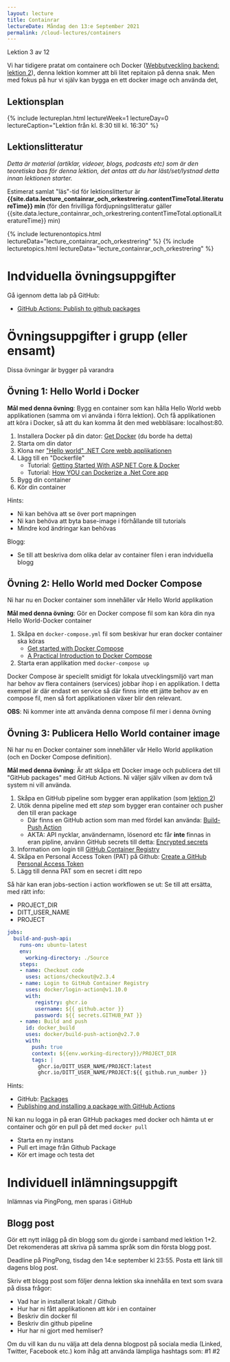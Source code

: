 ```yaml
---
layout: lecture
title: Containrar
lectureDate: Måndag den 13:e September 2021
permalink: /cloud-lectures/containers
---
```


Lektion 3 av 12

Vi har tidigere pratat om containere och Docker ([Webbutveckling backend: lektion 2](https://pgbsnh20.github.io/PGBSNH20-backendweb/lectures/docker)), denna lektion kommer att bli litet repitaion på denna snak. Men med fokus på hur vi själv kan bygga en ett docker image och använda det,

## Lektionsplan

{% include lectureplan.html lectureWeek=1 lectureDay=0 lectureCaption="Lektion från kl. 8:30 till kl. 16:30" %}

## Lektionslitteratur
*Detta är material (artiklar, videoer, blogs, podcasts etc) som är den teoretiska bas för denna lektion, det antas att du har läst/set/lystnad detta innan lektionen starter.*

Estimerat samlat "läs"-tid för lektionslittertur är **{{site.data.lecture_containrar_och_orkestrering.contentTimeTotal.literatureTime}} min** (för den frivilliga fördjupningslitteratur gäller {{site.data.lecture_containrar_och_orkestrering.contentTimeTotal.optionalLiteratureTime}} min)

{% include lecturenontopics.html lectureData="lecture_containrar_och_orkestrering" %}
{% include lecturetopics.html lectureData="lecture_containrar_och_orkestrering" %}


# Indviduella övningsuppgifter

Gå igennom detta lab på GitHub:
* [GitHub Actions: Publish to github packages](https://lab.github.com/githubtraining/github-actions:-publish-to-github-packages)


# Övningsuppgifter i grupp (eller ensamt)

Dissa övningar är bygger på varandra
## Övning 1: Hello World i Docker

**Mål med denna övning**: Bygg en container som kan hålla Hello World webb applikationen (samma om vi använda i förra lektion). Och få applikationen att köra i Docker, så att du kan komma åt den med webbläsare: localhost:80.

1. Installera Docker på din dator: [Get Docker](https://docs.docker.com/get-docker/) (du borde ha detta)
2. Starta om din dator
3. Klona ner ["Hello world" .NET Core webb applikationen](https://github.com/skjohansen/SimpleWebHalloWorld) 
4. Lägg till en "Dockerfile"
   * Tutorial: [Getting Started With ASP.NET Core & Docker](https://morioh.com/p/5414a74be39d) 
   * Tutorial: [How YOU can Dockerize a .Net Core app](https://softchris.github.io/pages/dotnet-dockerize.html)
5. Bygg din container
6. Kör din container

Hints:

* Ni kan behöva att se över port mapningen
* Ni kan behöva att byta base-image i förhållande till tutorials
* Mindre kod ändringar kan behövas

Blogg:

* Se till att beskriva dom olika delar av container filen i eran indviduella blogg

## Övning 2: Hello World med Docker Compose

Ni har nu en Docker container som innehåller vår Hello World applikation

**Mål med denna övning**: Gör en Docker compose fil som kan köra din nya Hello World-Docker container 

1. Skåpa en `docker-compose.yml` fil som beskivar hur eran docker container ska köras
	* [Get started with Docker Compose](https://docs.docker.com/compose/gettingstarted/)
	* [A Practical Introduction to Docker Compose](https://hackernoon.com/practical-introduction-to-docker-compose-d34e79c4c2b6)
2. Starta eran applikation med `docker-compose up`

Docker Compose är speciellt smidigt för lokala utvecklingsmiljö vart man har behov av flera containers (services) jobbar ihop i en applikation. I detta exempel är där endast en service så där finns inte ett jätte behov av en compose fil, men så fort applikationen växer blir den relevant.

**OBS**: Ni kommer inte att använda denna compose fil mer i denna övning

## Övning 3: Publicera Hello World container image

Ni har nu en Docker container som innehåller vår Hello World applikation (och en Docker Compose definition).

**Mål med denna övning**: Är att skåpa ett Docker image och publicera det till "GitHub packages" med GitHub Actions. Ni väljer själv vilken av dom två system ni vill använda.

1. Skåpa en GitHub pipeline som bygger eran applikation (som [lektion 2](/cloud-lectures/ci))
2. Utök denna pipeline med ett *step* som bygger eran container och pusher den till eran package
   * Där finns en GitHub action som man med fördel kan använda: [Build-Push Action](https://github.com/docker/build-push-action)
   * AKTA: API nycklar, användernamn, lösenord etc får **inte** finnas in eran pipline, använn GitHub secrets till detta: [Encrypted secrets](https://docs.github.com/en/actions/reference/encrypted-secrets)
3. Information om login till [GitHub Container Registry](https://github.com/docker/login-action#github-container-registry)
4. Skåpa en Personal Access Token (PAT) på Github: [Create a GitHub Personal Access Token](https://itnext.io/build-ship-github-container-registry-kubernetes-aa06029b3f21#0075)
5. Lägg till denna PAT som en secret i ditt repo


Så här kan eran jobs-section i action workflowen se ut:
Se till att ersätta, med rätt info:
* PROJECT_DIR
* DITT_USER_NAME
* PROJECT
```yaml
jobs:
  build-and-push-api:
    runs-on: ubuntu-latest
    env: 
      working-directory: ./Source
    steps:
    - name: Checkout code
      uses: actions/checkout@v2.3.4
    - name: Login to GitHub Container Registry
      uses: docker/login-action@v1.10.0
      with:
         registry: ghcr.io
         username: ${{ github.actor }}
         password: ${{ secrets.GITHUB_PAT }}
    - name: Build and push
      id: docker_build
      uses: docker/build-push-action@v2.7.0
      with:
        push: true
        context: ${{env.working-directory}}/PROJECT_DIR
        tags: |
          ghcr.io/DITT_USER_NAME/PROJECT:latest
          ghcr.io/DITT_USER_NAME/PROJECT:${{ github.run_number }}
```

Hints:

* GitHub: [Packages](https://github.com/features/packages)
* [Publishing and installing a package with GitHub Actions](https://docs.github.com/en/packages/managing-github-packages-using-github-actions-workflows/publishing-and-installing-a-package-with-github-actions)

Ni kan nu logga in på eran GitHub packages med docker och hämta ut er container och gör en pull på det med `docker pull`

* Starta en ny instans
* Pull ert image från Github Package
* Kör ert image och testa det


# Individuell inlämningsuppgift

Inlämnas via PingPong, men sparas i GitHub
## Blogg post

Gör ett nytt inlägg på din blogg som du gjorde i samband med lektion 1+2. Det rekomenderas att skriva på samma språk som din första blogg post.

Deadline på PingPong, tisdag den 14:e september kl 23:55. Posta ett länk till dagens blog post.

Skriv ett blogg post som följer denna lektion ska innehålla en text som svara på dissa frågor:
* Vad har in installerat lokalt / Github
* Hur har ni fått applikationen att kör i en container
* Beskriv din docker fil
* Beskriv din github pipeline
* Hur har ni gjort med hemliser?


Om du vill kan du nu välja att dela denna blogpost på sociala media (Linked, Twitter, Facebook etc.) kom ihåg att använda lämpliga hashtags som: #1 #2

